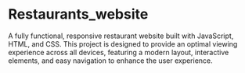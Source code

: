 # Restaurants_website
A fully functional, responsive restaurant website built with JavaScript, HTML, and CSS. This project is designed to provide an optimal viewing experience across all devices, featuring a modern layout, interactive elements, and easy navigation to enhance the user experience.
